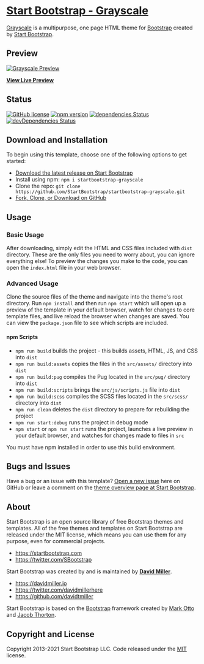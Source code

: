 # [Start Bootstrap - Grayscale](https://startbootstrap.com/theme/grayscale/)

[Grayscale](https://startbootstrap.com/theme/grayscale/) is a multipurpose, one page HTML theme for [Bootstrap](https://getbootstrap.com/) created by [Start Bootstrap](https://startbootstrap.com/).

## Preview

[![Grayscale Preview](https://assets.startbootstrap.com/img/screenshots/themes/grayscale.png)](https://startbootstrap.github.io/startbootstrap-grayscale/)

**[View Live Preview](https://startbootstrap.github.io/startbootstrap-grayscale/)**

## Status

[![GitHub license](https://img.shields.io/badge/license-MIT-blue.svg)](https://raw.githubusercontent.com/StartBootstrap/startbootstrap-grayscale/master/LICENSE)
[![npm version](https://img.shields.io/npm/v/startbootstrap-grayscale.svg)](https://www.npmjs.com/package/startbootstrap-grayscale)
[![dependencies Status](https://david-dm.org/StartBootstrap/startbootstrap-grayscale/status.svg)](https://david-dm.org/StartBootstrap/startbootstrap-grayscale)
[![devDependencies Status](https://david-dm.org/StartBootstrap/startbootstrap-grayscale/dev-status.svg)](https://david-dm.org/StartBootstrap/startbootstrap-grayscale?type=dev)

## Download and Installation

To begin using this template, choose one of the following options to get started:

- [Download the latest release on Start Bootstrap](https://startbootstrap.com/theme/grayscale/)
- Install using npm: `npm i startbootstrap-grayscale`
- Clone the repo: `git clone https://github.com/StartBootstrap/startbootstrap-grayscale.git`
- [Fork, Clone, or Download on GitHub](https://github.com/StartBootstrap/startbootstrap-grayscale)

## Usage

### Basic Usage

After downloading, simply edit the HTML and CSS files included with `dist` directory. These are the only files you need to worry about, you can ignore everything else! To preview the changes you make to the code, you can open the `index.html` file in your web browser.

### Advanced Usage

Clone the source files of the theme and navigate into the theme's root directory. Run `npm install` and then run `npm start` which will open up a preview of the template in your default browser, watch for changes to core template files, and live reload the browser when changes are saved. You can view the `package.json` file to see which scripts are included.

#### npm Scripts

- `npm run build` builds the project - this builds assets, HTML, JS, and CSS into `dist`
- `npm run build:assets` copies the files in the `src/assets/` directory into `dist`
- `npm run build:pug` compiles the Pug located in the `src/pug/` directory into `dist`
- `npm run build:scripts` brings the `src/js/scripts.js` file into `dist`
- `npm run build:scss` compiles the SCSS files located in the `src/scss/` directory into `dist`
- `npm run clean` deletes the `dist` directory to prepare for rebuilding the project
- `npm run start:debug` runs the project in debug mode
- `npm start` or `npm run start` runs the project, launches a live preview in your default browser, and watches for changes made to files in `src`

You must have npm installed in order to use this build environment.

## Bugs and Issues

Have a bug or an issue with this template? [Open a new issue](https://github.com/StartBootstrap/startbootstrap-grayscale/issues) here on GitHub or leave a comment on the [theme overview page at Start Bootstrap](https://startbootstrap.com/theme/grayscale/).

## About

Start Bootstrap is an open source library of free Bootstrap themes and templates. All of the free themes and templates on Start Bootstrap are released under the MIT license, which means you can use them for any purpose, even for commercial projects.

- <https://startbootstrap.com>
- <https://twitter.com/SBootstrap>

Start Bootstrap was created by and is maintained by **[David Miller](https://davidmiller.io/)**.

- <https://davidmiller.io>
- <https://twitter.com/davidmillerhere>
- <https://github.com/davidtmiller>

Start Bootstrap is based on the [Bootstrap](https://getbootstrap.com/) framework created by [Mark Otto](https://twitter.com/mdo) and [Jacob Thorton](https://twitter.com/fat).

## Copyright and License

Copyright 2013-2021 Start Bootstrap LLC. Code released under the [MIT](https://github.com/StartBootstrap/startbootstrap-grayscale/blob/master/LICENSE) license.
